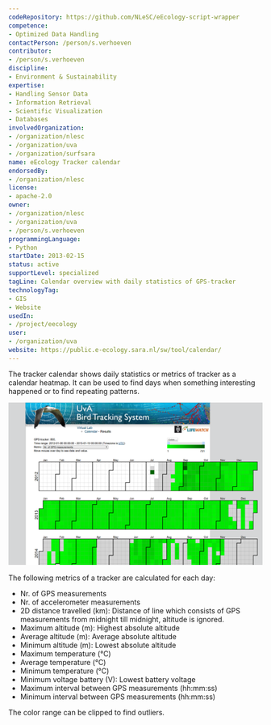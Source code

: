 ```yaml
---
codeRepository: https://github.com/NLeSC/eEcology-script-wrapper
competence:
- Optimized Data Handling
contactPerson: /person/s.verhoeven
contributor:
- /person/s.verhoeven
discipline:
- Environment & Sustainability
expertise:
- Handling Sensor Data
- Information Retrieval
- Scientific Visualization
- Databases
involvedOrganization:
- /organization/nlesc
- /organization/uva
- /organization/surfsara
name: eEcology Tracker calendar
endorsedBy:
- /organization/nlesc
license:
- apache-2.0
owner:
- /organization/nlesc
- /organization/uva
- /person/s.verhoeven
programmingLanguage:
- Python
startDate: 2013-02-15
status: active
supportLevel: specialized
tagLine: Calendar overview with daily statistics of GPS-tracker
technologyTag:
- GIS
- Website
usedIn:
- /project/eecology
user:
- /organization/uva
website: https://public.e-ecology.sara.nl/sw/tool/calendar/
---
```

The tracker calendar shows daily statistics or metrics of tracker as a calendar heatmap. It can be used to find days when something interesting happened or to find repeating patterns.

![Screenshot of tracker calendar](/images/eecology-tracker-calendar.png "Screenshot")

The following metrics of a tracker are calculated for each day:

* Nr. of GPS measurements
* Nr. of accelerometer measurements
* 2D distance travelled (km): Distance of line which consists of GPS measurements from midnight till midnight, altitude is ignored.
* Maximum altitude (m): Highest absolute altitude
* Average altitude (m): Average absolute altitude
* Minimum altitude (m): Lowest absolute altitude
* Maximum temperature (°C)
* Average temperature (°C)
* Minimum temperature (°C)
* Minimum voltage battery (V): Lowest battery voltage
* Maximum interval between GPS measurements (hh:mm:ss)
* Minimum interval between GPS measurements (hh:mm:ss)

The color range can be clipped to find outliers.
